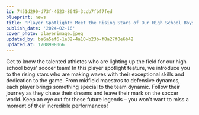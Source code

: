 ```yaml
---
id: 7451d290-d73f-4623-8645-3ccb7fbf7fed
blueprint: news
title: 'Player Spotlight: Meet the Rising Stars of Our High School Boys Soccer Team'
publish_date: '2024-02-16'
cover_photo: playerimage.jpeg
updated_by: ba6a5ef6-1e32-4a10-b23b-f8a27f0e6b42
updated_at: 1708998066
---
```

Get to know the talented athletes who are lighting up the field for our high school boys' soccer team! In this player spotlight feature, we introduce you to the rising stars who are making waves with their exceptional skills and dedication to the game. From midfield maestros to defensive dynamos, each player brings something special to the team dynamic. Follow their journey as they chase their dreams and leave their mark on the soccer world. Keep an eye out for these future legends – you won't want to miss a moment of their incredible performances!
